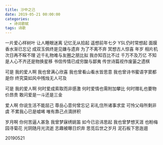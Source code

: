 ```yaml
---
title: 沙中之己
date: 2019-05-21 00:00:00
categories:
  - 诗词歌赋
tags: 诗歌
---
```


一片爱心样树叶
让人睡眼迷离
记忆无从拾起
遥想前年七夕
YSL仍时常想起
面膜香水渐已忘记
成双玉佩终是见嫌与遗弃
为了不离不弃
冥想古人惊喜
年岁
相片机次日再不睬不理
近千礼物难与友圈之朋比拟
我亦知百比不过
千万不及万亿
不知是人心不齐还是物换星移
书信传情已成穷酸与鄙夷
传世诗篇视作废篓之遗棋

可是
我的爱人啊
我也曾满心欣喜
我也曾看山看水皆思意
我也曾诗书蜜语字窦都是你
终究莫如风中残烛无人可及

可是
我的爱人啊
何时爱成索取而非感激
何时爱情也需附加攀比
何时赠礼也要物价昂贵
敢问爱是一斗还是三金

爱人啊
你说生活不能屈己
尊岳心意何曾忘记
彩礼住所诸事求宜
可怜父母所剩非虞
不累我心已是嘘唏
唯有靠己点滴拼积

岁月啊
你何苦逼人甚急
我曾梦寐绣姚笛
如今已忌讳思起
我也曾梦想天涯
也盼梅园寻菊花
光阴随月光流逝
志趣被曝日炽弃
思觅后世之岁月
泥石板下思迤逦

20190521
